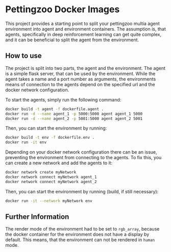 # Pettingzoo Docker Images

This project provides a starting point to split your pettingzoo multia agent environment into agent and environment containers.
The assumption is, that agents, specifically in deep reinforcement learning can get quite complex, and it can be beneficial to split the agent from the environment.

## How to use

The project is split into two parts, the agent and the environment. The agent is a simple flask server, that can be used by the environment. While the agent takes a name and a port number as arguments, the environments means of connection to the agents depend on the specified url and the docker network configuration.

To start the agents, simply run the following command:

```bash
docker build -t agent -f dockerfile.agent .
docker run -d --name agent_1 -p 5000:5000 agent agent_1 5000
docker run -d --name agent_2 -p 5001:5000 agent agent_2 5001
```

Then, you can start the environment by running:

```bash
docker build -t env -f dockerfile.env .
docker run -it env
```

Depending on your docker network configuration there can be an issue, preventing the environment from connecting to the agents. To fix this, you can create a new network and add the agents to it:

```bash
docker network create myNetwork
docker network connect myNetwork agent_1
docker network connect myNetwork agent_2
```

Then, you can start the environment by running (build, if still necessary):

```bash
docker run -it --network myNetwork env
```

## Further Information

The render mode of the environment had to be set to `rgb_array`, because the docker container for the environment does not have a display by default. This means, that the environment can not be rendered in `human` mode.

